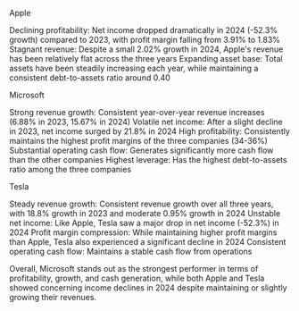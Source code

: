 Apple

Declining profitability: Net income dropped dramatically in 2024 (-52.3% growth) compared to 2023, with profit margin falling from 3.91% to 1.83%
Stagnant revenue: Despite a small 2.02% growth in 2024, Apple's revenue has been relatively flat across the three years
Expanding asset base: Total assets have been steadily increasing each year, while maintaining a consistent debt-to-assets ratio around 0.40

Microsoft

Strong revenue growth: Consistent year-over-year revenue increases (6.88% in 2023, 15.67% in 2024)
Volatile net income: After a slight decline in 2023, net income surged by 21.8% in 2024
High profitability: Consistently maintains the highest profit margins of the three companies (34-36%)
Substantial operating cash flow: Generates significantly more cash flow than the other companies
Highest leverage: Has the highest debt-to-assets ratio among the three companies

Tesla

Steady revenue growth: Consistent revenue growth over all three years, with 18.8% growth in 2023 and moderate 0.95% growth in 2024
Unstable net income: Like Apple, Tesla saw a major drop in net income (-52.3%) in 2024
Profit margin compression: While maintaining higher profit margins than Apple, Tesla also experienced a significant decline in 2024
Consistent operating cash flow: Maintains a stable cash flow from operations

Overall, Microsoft stands out as the strongest performer in terms of profitability, growth, and cash generation, while both Apple and Tesla showed concerning income declines in 2024 despite maintaining or slightly growing their revenues.